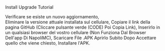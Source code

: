 Install Upgrade Tutorial

Verificare se esiste un nuovo aggiornamento,  
Eliminare la versione attuale installata sul cellulare, 
Copiare il link della pagina GitHub (Cliccare pulsante verde (CODE) Poi Copia Link), 
Inserirlo in un qualsiasi browser del vostro cellulare (Non Funziona Dal Browser Dell'app Di NapoliMC), 
Scaricare File .APK
Aprirlo
Subito Dopo Accettare quello che viene chiesto, 
Installare l'APK.
